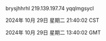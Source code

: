 brysjhhrhl 219.139.197.74 yqqlmgsycl

2024年 10月 29日 星期二 21:40:02 CST

2024年 10月 29日 星期二 13:40:02 GMT
